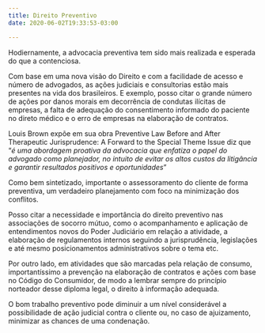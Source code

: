 ```yaml
---
title: Direito Preventivo
date: 2020-06-02T19:33:53-03:00

---
```

Hodiernamente, a advocacia preventiva tem sido mais realizada e esperada do que a contenciosa.

Com base em uma nova visão do Direito e com a facilidade de acesso e número de advogados, as ações judiciais e consultorias estão mais presentes na vida dos brasileiros. E exemplo, posso citar o grande número de ações por danos morais em decorrência de condutas ilícitas de empresas, a falta de adequação do consentimento informado do paciente no direto médico e o erro de empresas na elaboração de contratos.

Louis Brown expõe em sua obra Preventive Law Before and After Therapeutic Jurisprudence: A Forward to the Special Theme Issue diz que “_é uma abordagem proativa da advocacia que enfatiza o papel do advogado como planejador, no intuito de evitar os altos custos da litigância e garantir resultados positivos e oportunidades_”

Como bem sintetizado, importante o assessoramento do cliente de forma preventiva, um verdadeiro planejamento com foco na minimização dos conflitos.

Posso citar a necessidade e importância do direito preventivo nas associações de socorro mútuo, como o acompanhamento e aplicação de entendimentos novos do Poder Judiciário em relação a atividade, a elaboração de regulamentos internos seguindo a jurisprudência, legislações e até mesmo posicionamentos administrativos sobre o tema etc.

Por outro lado, em atividades que são marcadas pela relação de consumo, importantíssimo a prevenção na elaboração de contratos e ações com base no Código do Consumidor, de modo a lembrar sempre do princípio norteador desse diploma legal, o direito à informação adequada.

O bom trabalho preventivo pode diminuir a um nível considerável a possibilidade de ação judicial contra o cliente ou, no caso de ajuizamento, minimizar as chances de uma condenação.